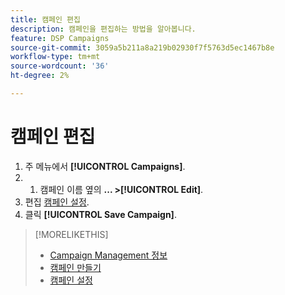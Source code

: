 ```yaml
---
title: 캠페인 편집
description: 캠페인을 편집하는 방법을 알아봅니다.
feature: DSP Campaigns
source-git-commit: 3059a5b211a8a219b02930f7f5763d5ec1467b8e
workflow-type: tm+mt
source-wordcount: '36'
ht-degree: 2%

---
```


# 캠페인 편집

1. 주 메뉴에서 **[!UICONTROL Campaigns]**.
1. 
   1. 캠페인 이름 옆의  **... >[!UICONTROL Edit]**.
1. 편집 [캠페인 설정](campaign-settings.md).
1. 클릭 **[!UICONTROL Save Campaign]**.

>[!MORELIKETHIS]
>
>* [Campaign Management 정보](campaign-about.md)
>* [캠페인 만들기](campaign-create.md)
>* [캠페인 설정](campaign-settings.md)

